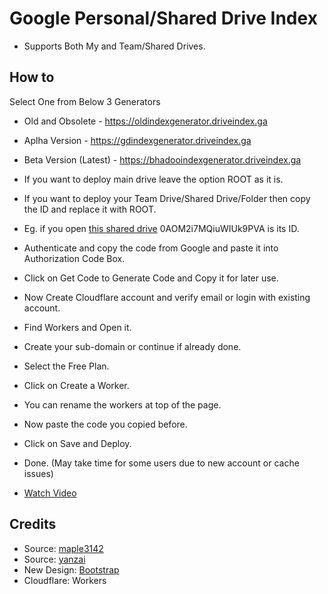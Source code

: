 # Google Personal/Shared Drive Index

* Supports Both My and Team/Shared Drives.

## How to

Select One from Below 3 Generators
* Old and Obsolete - https://oldindexgenerator.driveindex.ga
* Aplha Version - https://gdindexgenerator.driveindex.ga
* Beta Version (Latest) - https://bhadooindexgenerator.driveindex.ga

* If you want to deploy main drive leave the option ROOT as it is.
* If you want to deploy your Team Drive/Shared Drive/Folder then copy the ID and replace it with ROOT.
* Eg. if you open [this shared drive](https://drive.google.com/drive/u/0/folders/0AOM2i7MQiuWIUk9PVA) 0AOM2i7MQiuWIUk9PVA is its ID.
* Authenticate and copy the code from Google and paste it into Authorization Code Box.
* Click on Get Code to Generate Code and Copy it for later use.
* Now Create Cloudflare account and verify email or login with existing account.
* Find Workers and Open it.
* Create your sub-domain or continue if already done.
* Select the Free Plan.
* Click on Create a Worker.
* You can rename the workers at top of the page.
* Now paste the code you copied before.
* Click on Save and Deploy.
* Done. (May take time for some users due to new account or cache issues)
* [Watch Video](https://www.youtube.com/watch?v=8WMddzVX1Dw&feature=youtu.be)

## Credits

* Source: [maple3142](https://github.com/maple3142/GDIndex)
* Source: [yanzai](https://github.com/yanzai/goindex)
* New Design: [Bootstrap](https://getbootstrap.com)
* Cloudflare: Workers
